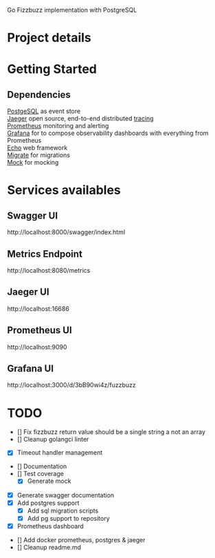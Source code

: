 Go Fizzbuzz implementation with PostgreSQL

# Project details

# Getting Started

## Dependencies

[PostgeSQL](https://github.com/jackc/pgx) as event store<br/>
[Jaeger](https://www.jaegertracing.io/) open source, end-to-end distributed [tracing](https://opentracing.io/)<br/>
[Prometheus](https://prometheus.io/) monitoring and alerting<br/>
[Grafana](https://grafana.com/) for to compose observability dashboards with everything from Prometheus<br/>
[Echo](https://github.com/labstack/echo) web framework<br/>
[Migrate](https://github.com/golang-migrate/migrate) for migrations<br/>
[Mock](https://github.com/golang/mock) for mocking<br/>

# Services availables

## Swagger UI

http://localhost:8000/swagger/index.html

## Metrics Endpoint

http://localhost:8080/metrics

## Jaeger UI

http://localhost:16686

## Prometheus UI

http://localhost:9090

## Grafana UI

http://localhost:3000/d/3bB90wi4z/fuzzbuzz

# TODO

- [] Fix fizzbuzz return value should be a single string a not an array
- [] Cleanup golangci linter
- [x] Timeout handler management
- [] Documentation
- [] Test coverage
  - [x] Generate mock
- [x] Generate swagger documentation
- [x] Add postgres support
  - [x] Add sql migration scripts
  - [x] Add pg support to repository
- [x] Prometheus dashboard
- [] Add docker prometheus, postgres & jaeger
- [] Cleanup readme.md
